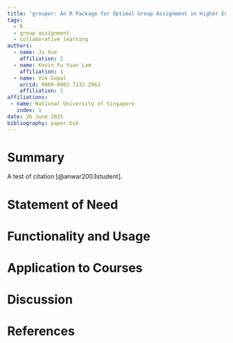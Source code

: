 ```yaml
---
title: 'grouper: An R Package for Optimal Group Assignment in Higher Education'
tags:
  - R
  - group assignment
  - collaborative learning
authors:
  - name: Ju Xue
    affiliation: 1
  - name: Kevin Fu Yuan Lam
    affiliation: 1
  - name: Vik Gopal
    orcid: 0000-0002-7232-2063
    affiliation: 1
affiliations:
 - name: National University of Singapore
   index: 1
date: 26 June 2025
bibliography: paper.bib
---
```


# Summary

A test of citation [@anwar2003student].

# Statement of Need

# Functionality and Usage

# Application to Courses

# Discussion

# References
